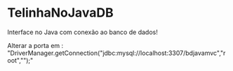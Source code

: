 # TelinhaNoJavaDB
Interface no Java com conexão ao banco de dados!

 Alterar a porta em : "DriverManager.getConnection("jdbc:mysql://localhost:3307/bdjavamvc","root","");"

 
